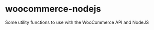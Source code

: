 woocommerce-nodejs
==================

Some utility functions to use with the WooCommerce API and NodeJS
